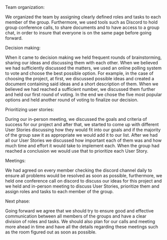 Team organization:

We organized the team by assigning clearly defined roles and tasks to each member of the group. Furthermore, we used tools such as Discord to hold group conference calls, to share documents and to have access to a group chat, in order to insure that everyone is on the same page before going forward.

Decision making:

When it came to decision making we held frequent rounds of brainstorming, sharing our ideas and discussing them with each other. When we believed we had sufficiently discussed the matters, we used an online polling system to vote and choose the best possible option. For example, in the case of choosing the project, at first, we discussed possible ideas and created a document containing said ideas and a short description of them. When we believed we had reached a sufficient number, we discussed them further and held our first round of voting. In the end we chose the five most popular options and held another round of voting to finalize our decision.

Prioritizing user stories:

During our in-person meeting, we discussed the goals and criteria of success for our project and after that, we started to come up with different User Stories discussing how they would fit into our goals and if the majority of the group saw it as appropriate we would add it to our list. After we had all our User Stories we discussed how important each of them was and how much time and effort it would take to implement each. When the group had reached a conclusion we would use that to prioritize each User Story.

Meetings:

We had agreed on every member checking the discord channel daily to ensure all problems would be resolved as soon as possible, furthermore, we held one conference call on discord to discuss our ideas for this project and we held and in-person meeting to discuss User Stories, prioritize them and assign roles and tasks to each member of the group.

Next phase:

Going forward we agree that we should try to ensure good and effective communication between all members of the groups and have a clear division of roles and tasks. We should also plan for our calls and meeting more ahead in time and have all the details regarding these meetings such as the room figured out as soon as possible.
